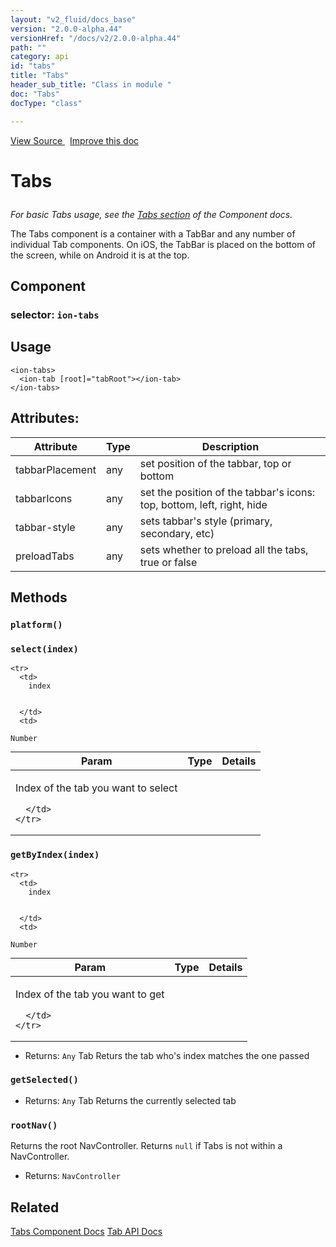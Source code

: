 ```yaml
---
layout: "v2_fluid/docs_base"
version: "2.0.0-alpha.44"
versionHref: "/docs/v2/2.0.0-alpha.44"
path: ""
category: api
id: "tabs"
title: "Tabs"
header_sub_title: "Class in module "
doc: "Tabs"
docType: "class"

---
```





<div class="improve-docs">
<a href='http://github.com/driftyco/ionic2/tree/master/ionic/components/tabs/tabs.ts#L11'>
View Source
</a>
&nbsp;
<a href='http://github.com/driftyco/ionic2/edit/master/ionic/components/tabs/tabs.ts#L11'>
Improve this doc
</a>
</div>





<h1 class="api-title">


Tabs






</h1>






<p><em>For basic Tabs usage, see the <a href="../../../../components/#tabs">Tabs section</a>
of the Component docs.</em></p>
<p>The Tabs component is a container with a TabBar and any number of
individual Tab components. On iOS, the TabBar is placed on the bottom of
the screen, while on Android it is at the top.</p>


<h2>Component</h2>
<h3>selector: <code>ion-tabs</code></h3>
<!-- @usage tag -->

<h2>Usage</h2>

<pre><code class="lang-html">&lt;ion-tabs&gt;
  &lt;ion-tab [root]=&quot;tabRoot&quot;&gt;&lt;/ion-tab&gt;
&lt;/ion-tabs&gt;
</code></pre>




<!-- @property tags -->

<h2>Attributes:</h2>
<table class="table" style="margin:0;">
<thead>
<tr>
<th>Attribute</th>




















<th>Type</th>


<th>Description</th>
</tr>
</thead>
<tbody>

<tr>
<td>
tabbarPlacement
</td>


<td>
any
</td>


<td>
set position of the tabbar, top or bottom
</td>
</tr>

<tr>
<td>
tabbarIcons
</td>


<td>
any
</td>


<td>
set the position of the tabbar's icons: top, bottom, left, right, hide
</td>
</tr>

<tr>
<td>
tabbar-style
</td>


<td>
any
</td>


<td>
sets tabbar's style (primary, secondary, etc)
</td>
</tr>

<tr>
<td>
preloadTabs
</td>


<td>
any
</td>


<td>
sets whether to preload all the tabs, true or false
</td>
</tr>

</tbody>
</table>


<!-- methods on the class -->

<h2>Methods</h2>

<div id="platform"></div>

<h3>
<code>platform()</code>
  

</h3>












<div id="select"></div>

<h3>
<code>select(index)</code>
  

</h3>




<table class="table" style="margin:0;">
  <thead>
    <tr>
      <th>Param</th>
      <th>Type</th>
      <th>Details</th>
    </tr>
  </thead>
  <tbody>
    
    <tr>
      <td>
        index
        
        
      </td>
      <td>
        
  <code>Number</code>
      </td>
      <td>
        <p>Index of the tab you want to select</p>

        
      </td>
    </tr>
    
  </tbody>
</table>








<div id="getByIndex"></div>

<h3>
<code>getByIndex(index)</code>
  

</h3>




<table class="table" style="margin:0;">
  <thead>
    <tr>
      <th>Param</th>
      <th>Type</th>
      <th>Details</th>
    </tr>
  </thead>
  <tbody>
    
    <tr>
      <td>
        index
        
        
      </td>
      <td>
        
  <code>Number</code>
      </td>
      <td>
        <p>Index of the tab you want to get</p>

        
      </td>
    </tr>
    
  </tbody>
</table>





* Returns: 
  <code>Any</code> Tab Returs the tab who's index matches the one passed




<div id="getSelected"></div>

<h3>
<code>getSelected()</code>
  

</h3>








* Returns: 
  <code>Any</code> Tab Returns the currently selected tab




<div id="rootNav"></div>

<h3>
<code>rootNav()</code>
  

</h3>

Returns the root NavController. Returns `null` if Tabs is not
within a NavController.






* Returns: 
  <code>NavController</code> 


<!-- related link -->

<h2>Related</h2>

<a href='/docs/v2/components#tabs'>Tabs Component Docs</a>
<a href='../Tab'>Tab API Docs</a><!-- end content block -->


<!-- end body block -->

